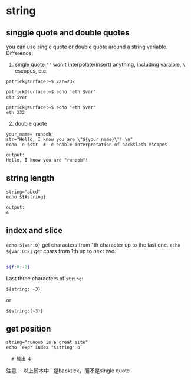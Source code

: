 string
========================
singgle quote and double quotes
---
you can use single quote or double quote around a string variable. Difference:
1. single quote `''` won't interpolate(insert) anything, including varaible, `\` escapes, etc.
```
patrick@surface:~$ var=232

patrick@surface:~$ echo 'eth $var'
eth $var

patrick@surface:~$ echo "eth $var"
eth 232
```

2. double quote
```
your_name='runoob'
str="Hello, I know you are \"${your_name}\"! \n"
echo -e $str  # -e enable interpretation of backslash escapes

output:
Hello, I know you are "runoob"! 
```

string length
---
```
string="abcd"
echo ${#string}

output:
4
```

index and slice
---
`echo ${var:0}` get characters from 1th character up to the last one.
`echo ${var:0:2}` get chars from 1th up to next two.

```sh

${f:0:-2}
```

Last three characters of `string`:
``` lang-sh
${string: -3}
```
or
``` lang-sh
${string:(-3)}
```

get position
---
```
string="runoob is a great site"
echo `expr index "$string" o`

  # 输出 4
```
注意： 以上脚本中 ` 是backtick，而不是single quote